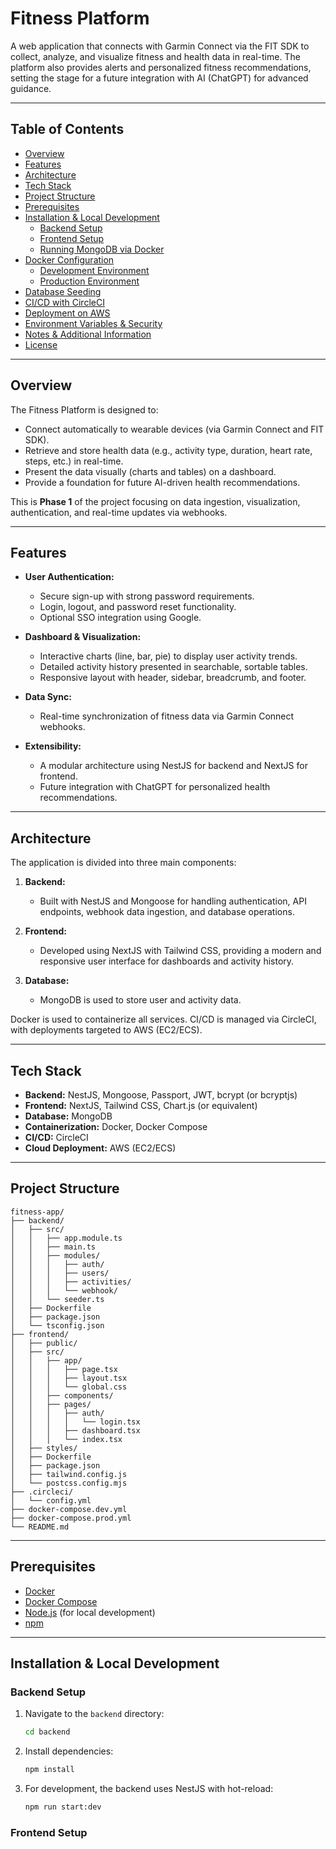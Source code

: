 # Fitness Platform

A web application that connects with Garmin Connect via the FIT SDK to collect, analyze, and visualize fitness and health data in real-time. The platform also provides alerts and personalized fitness recommendations, setting the stage for a future integration with AI (ChatGPT) for advanced guidance.

---

## Table of Contents

- [Overview](#overview)
- [Features](#features)
- [Architecture](#architecture)
- [Tech Stack](#tech-stack)
- [Project Structure](#project-structure)
- [Prerequisites](#prerequisites)
- [Installation & Local Development](#installation--local-development)
  - [Backend Setup](#backend-setup)
  - [Frontend Setup](#frontend-setup)
  - [Running MongoDB via Docker](#running-mongodb-via-docker)
- [Docker Configuration](#docker-configuration)
  - [Development Environment](#development-environment)
  - [Production Environment](#production-environment)
- [Database Seeding](#database-seeding)
- [CI/CD with CircleCI](#cicd-with-circleci)
- [Deployment on AWS](#deployment-on-aws)
- [Environment Variables & Security](#environment-variables--security)
- [Notes & Additional Information](#notes--additional-information)
- [License](#license)

---

## Overview

The Fitness Platform is designed to:

- Connect automatically to wearable devices (via Garmin Connect and FIT SDK).
- Retrieve and store health data (e.g., activity type, duration, heart rate, steps, etc.) in real-time.
- Present the data visually (charts and tables) on a dashboard.
- Provide a foundation for future AI-driven health recommendations.

This is **Phase 1** of the project focusing on data ingestion, visualization, authentication, and real-time updates via webhooks.

---

## Features

- **User Authentication:**
  - Secure sign-up with strong password requirements.
  - Login, logout, and password reset functionality.
  - Optional SSO integration using Google.

- **Dashboard & Visualization:**
  - Interactive charts (line, bar, pie) to display user activity trends.
  - Detailed activity history presented in searchable, sortable tables.
  - Responsive layout with header, sidebar, breadcrumb, and footer.

- **Data Sync:**
  - Real-time synchronization of fitness data via Garmin Connect webhooks.

- **Extensibility:**
  - A modular architecture using NestJS for backend and NextJS for frontend.
  - Future integration with ChatGPT for personalized health recommendations.

---

## Architecture

The application is divided into three main components:

1. **Backend:**
   - Built with NestJS and Mongoose for handling authentication, API endpoints, webhook data ingestion, and database operations.

2. **Frontend:**
   - Developed using NextJS with Tailwind CSS, providing a modern and responsive user interface for dashboards and activity history.

3. **Database:**
   - MongoDB is used to store user and activity data.

Docker is used to containerize all services. CI/CD is managed via CircleCI, with deployments targeted to AWS (EC2/ECS).

---

## Tech Stack

- **Backend:** NestJS, Mongoose, Passport, JWT, bcrypt (or bcryptjs)
- **Frontend:** NextJS, Tailwind CSS, Chart.js (or equivalent)
- **Database:** MongoDB
- **Containerization:** Docker, Docker Compose
- **CI/CD:** CircleCI
- **Cloud Deployment:** AWS (EC2/ECS)

---

## Project Structure
    fitness-app/
    ├── backend/
    │   ├── src/
    │   │   ├── app.module.ts
    │   │   ├── main.ts
    │   │   ├── modules/
    │   │   │   ├── auth/
    │   │   │   ├── users/
    │   │   │   ├── activities/
    │   │   │   └── webhook/
    │   │   └── seeder.ts
    │   ├── Dockerfile
    │   ├── package.json
    │   └── tsconfig.json
    ├── frontend/
    │   ├── public/
    │   ├── src/
    │   │   ├── app/
    │   │   │   ├── page.tsx
    │   │   │   ├── layout.tsx
    │   │   │   └── global.css
    │   │   ├── components/
    │   │   ├── pages/
    │   │   │   ├── auth/
    │   │   │   │   └── login.tsx
    │   │   │   ├── dashboard.tsx
    │   │   │   └── index.tsx
    │   ├── styles/
    │   ├── Dockerfile
    │   ├── package.json
    │   ├── tailwind.config.js
    │   └── postcss.config.mjs
    ├── .circleci/
    │   └── config.yml
    ├── docker-compose.dev.yml
    ├── docker-compose.prod.yml
    └── README.md

---

## Prerequisites

- [Docker](https://www.docker.com/)
- [Docker Compose](https://docs.docker.com/compose/)
- [Node.js](https://nodejs.org/) (for local development)
- [npm](https://www.npmjs.com/)

---

## Installation & Local Development

### Backend Setup

1. Navigate to the `backend` directory:
   ```bash
   cd backend
2. Install dependencies:
    ```bash
    npm install
3. For development, the backend uses NestJS with hot-reload:
    ```bash
    npm run start:dev

### Frontend Setup


